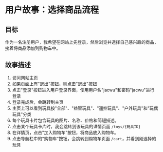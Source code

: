 # 用户故事：选择商品流程

## 目标
作为一名注册用户，我希望在网站上先登录，然后浏览并选择自己感兴趣的商品，接着将商品添加到购物车中。

## 故事描述
  1. 访问网站主页
  2. 如果页面上有"退出"按钮，则点击"退出"按钮
  3. 点击"登录"按钮进入用户登录界面，使用用户名"jacwu"和密码"jacwu"进行登录
  4. 登录完成后，会跳转到主页
  5. 主页上可以看到玩具按"全部"、"益智玩具"、"遥控玩具"、"户外玩具"和"玩偶玩具"分类
  6. 每个玩具卡片包含玩具的图片、名称、价格和简短描述。
  7. 点击某个玩具卡片时，我会跳转到该玩具的详情页面 `/toys/{玩具ID}`
  8. 在详情页，点击"加入购物车"按钮，将商品放入购物车。
  9. 点击导航栏中的"购物车"按钮，会跳转到购物车页面 `/cart`，并看到刚选择的玩具


